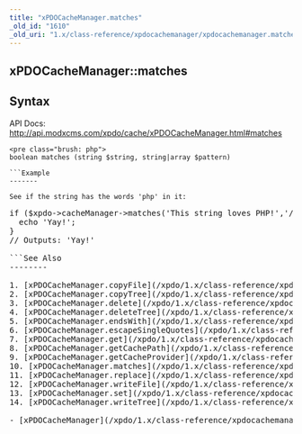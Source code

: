 ```yaml
---
title: "xPDOCacheManager.matches"
_old_id: "1610"
_old_uri: "1.x/class-reference/xpdocachemanager/xpdocachemanager.matches"
---
```


xPDOCacheManager::matches
-------------------------

Syntax
------

API Docs: <http://api.modxcms.com/xpdo/cache/xPDOCacheManager.html#matches>

```
<pre class="brush: php">
boolean matches (string $string, string|array $pattern)

```Example
-------

See if the string has the words 'php' in it:

```
<pre class="brush: php">
if ($xpdo->cacheManager->matches('This string loves PHP!','/php/i')) {
  echo 'Yay!';
}
// Outputs: 'Yay!'

```See Also
--------

1. [xPDOCacheManager.copyFile](/xpdo/1.x/class-reference/xpdocachemanager/xpdocachemanager.copyfile)
2. [xPDOCacheManager.copyTree](/xpdo/1.x/class-reference/xpdocachemanager/xpdocachemanager.copytree)
3. [xPDOCacheManager.delete](/xpdo/1.x/class-reference/xpdocachemanager/xpdocachemanager.delete)
4. [xPDOCacheManager.deleteTree](/xpdo/1.x/class-reference/xpdocachemanager/xpdocachemanager.deletetree)
5. [xPDOCacheManager.endsWith](/xpdo/1.x/class-reference/xpdocachemanager/xpdocachemanager.endswith)
6. [xPDOCacheManager.escapeSingleQuotes](/xpdo/1.x/class-reference/xpdocachemanager/xpdocachemanager.escapesinglequotes)
7. [xPDOCacheManager.get](/xpdo/1.x/class-reference/xpdocachemanager/xpdocachemanager.get)
8. [xPDOCacheManager.getCachePath](/xpdo/1.x/class-reference/xpdocachemanager/xpdocachemanager.getcachepath)
9. [xPDOCacheManager.getCacheProvider](/xpdo/1.x/class-reference/xpdocachemanager/xpdocachemanager.getcacheprovider)
10. [xPDOCacheManager.matches](/xpdo/1.x/class-reference/xpdocachemanager/xpdocachemanager.matches)
11. [xPDOCacheManager.replace](/xpdo/1.x/class-reference/xpdocachemanager/xpdocachemanager.replace)
12. [xPDOCacheManager.writeFile](/xpdo/1.x/class-reference/xpdocachemanager/xpdocachemanager.writefile)
13. [xPDOCacheManager.set](/xpdo/1.x/class-reference/xpdocachemanager/xpdocachemanager.set)
14. [xPDOCacheManager.writeTree](/xpdo/1.x/class-reference/xpdocachemanager/xpdocachemanager.writetree)

- [xPDOCacheManager](/xpdo/1.x/class-reference/xpdocachemanager "xPDOCacheManager")